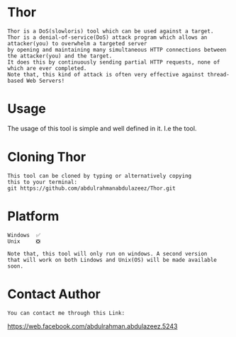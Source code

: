 # Thor
```
Thor is a DoS(slowloris) tool which can be used against a target.
Thor is a denial-of-service(DoS) attack program which allows an attacker(you) to overwhelm a targeted server 
by opening and maintaining many simultaneous HTTP connections between the attacker(you) and the target.
It does this by continuously sending partial HTTP requests, none of which are ever completed.
Note that, this kind of attack is often very effective against thread-based Web Servers!
```

# Usage
The usage of this tool is simple and well defined in it. I.e the tool.

# Cloning Thor
```
This tool can be cloned by typing or alternatively copying
this to your terminal:
git https://github.com/abdulrahmanabdulazeez/Thor.git
```

# Platform
```
Windows  ✅
Unix     ❎

Note that, this tool will only run on windows. A second version
that will work on both Lindows and Unix(OS) will be made available
soon.
```

# Contact Author
```
You can contact me through this Link:
```
https://web.facebook.com/abdulrahman.abdulazeez.5243


